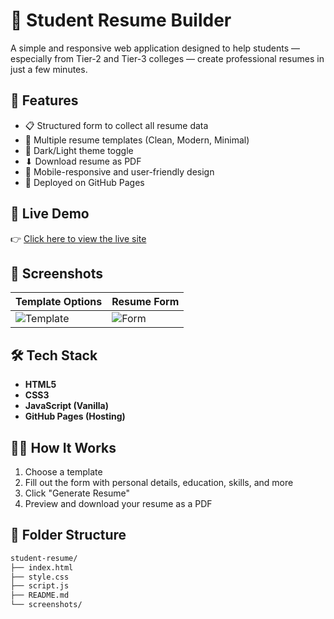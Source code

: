 # 📄 Student Resume Builder

A simple and responsive web application designed to help students — especially from Tier-2 and Tier-3 colleges — create professional resumes in just a few minutes.

## 🌟 Features

- 📋 Structured form to collect all resume data
- 🎨 Multiple resume templates (Clean, Modern, Minimal)
- 🌙 Dark/Light theme toggle
- ⬇ Download resume as PDF
- 📱 Mobile-responsive and user-friendly design
- 🚀 Deployed on GitHub Pages

## 🔗 Live Demo

👉 [Click here to view the live site](https://wadsalih2003.github.io/student-resume/)

## 📸 Screenshots

| Template Options | Resume Form |
|------------------|-------------|
| ![Template](./screenshots/templates.png) | ![Form](./screenshots/form.png) |

## 🛠️ Tech Stack

- **HTML5**
- **CSS3**
- **JavaScript (Vanilla)**
- **GitHub Pages (Hosting)**

## 🧑‍💻 How It Works

1. Choose a template
2. Fill out the form with personal details, education, skills, and more
3. Click "Generate Resume"
4. Preview and download your resume as a PDF

## 📂 Folder Structure

```bash
student-resume/
├── index.html
├── style.css
├── script.js
├── README.md
└── screenshots/
